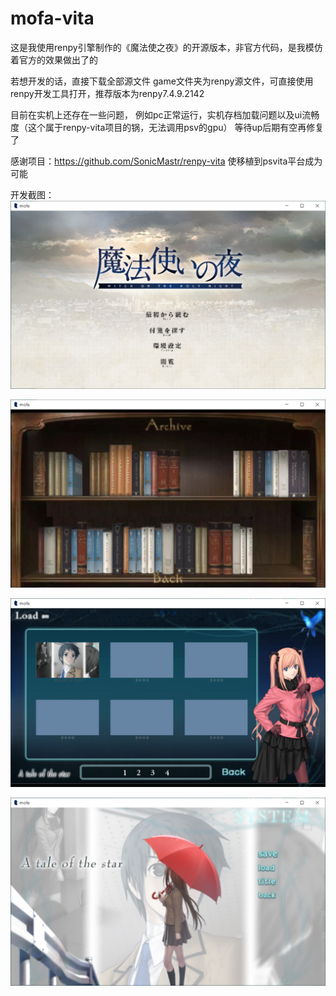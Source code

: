 # mofa-vita
这是我使用renpy引擎制作的《魔法使之夜》的开源版本，非官方代码，是我模仿着官方的效果做出了的

若想开发的话，直接下载全部源文件
game文件夹为renpy源文件，可直接使用renpy开发工具打开，推荐版本为renpy7.4.9.2142

目前在实机上还存在一些问题，
例如pc正常运行，实机存档加载问题以及ui流畅度（这个属于renpy-vita项目的锅，无法调用psv的gpu）
等待up后期有空再修复了

感谢项目：https://github.com/SonicMastr/renpy-vita 使移植到psvita平台成为可能

开发截图：
![image](https://github.com/qianmozhongheng/mofa-vita/blob/master/1.PNG)

![image](https://github.com/qianmozhongheng/mofa-vita/blob/master/2.PNG)

![image](https://github.com/qianmozhongheng/mofa-vita/blob/master/3.PNG)

![image](https://github.com/qianmozhongheng/mofa-vita/blob/master/4.PNG)
